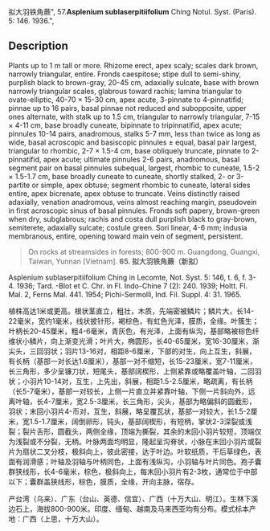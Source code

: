拟大羽铁角蕨",
57.**Asplenium sublaserpitiifolium** Ching Notul. Syst. (Paris). 5: 146. 1936.",

## Description
Plants up to 1 m tall or more. Rhizome erect, apex scaly; scales dark brown, narrowly triangular, entire. Fronds caespitose; stipe dull to semi-shiny, purplish black to brown-gray, 20-45 cm, adaxially sulcate, base with brown narrowly triangular scales, glabrous toward rachis; lamina triangular to ovate-elliptic, 40-70 × 15-30 cm, apex acute, 3-pinnate to 4-pinnatifid; pinnae up to 16 pairs, basal pinnae not reduced and subopposite, upper ones alternate, with stalk up to 1.5 cm, triangular to narrowly triangular, 7-15 × 4-11 cm, base broadly cuneate, bipinnate to tripinnatifid, apex acute; pinnules 10-14 pairs, anadromous, stalks 5-7 mm, less than twice as long as wide, basal acroscopic and basiscopic pinnules ± equal, basal pair largest, triangular to rhombic, 2-7 × 1.5-4 cm, base obliquely truncate, pinnate to 2-pinnatifid, apex acute; ultimate pinnules 2-6 pairs, anadromous, basal segment pair on basal pinnules subequal, largest, rhombic to cuneate, 1.5-2 × 1.5-1.7 cm, base broadly cuneate to cuneate, shortly stalked, 2- or 3-partite or simple, apex obtuse; segment rhombic to cuneate, lateral sides entire, apex bicrenate, apex obtuse to truncate. Veins distinctly raised adaxially, venation anadromous, veins almost reaching margin, pseudovein in first acroscopic sinus of basal pinnules. Fronds soft papery, brown-green when dry, subglabrous; rachis and costa dull purplish black to gray-brown, semiterete, adaxially sulcate; costule green. Sori linear, 4-6 mm; indusia membranous, entire, opening toward main vein of segment, persistent.

> On rocks at streamsides in forests; 800-900 m. Guangdong, Guangxi, Taiwan, Yunnan [Vietnam].
**65. 拟大羽铁角蕨（新拟）**

Asplenium sublaserpitiifolium Ching in Lecomte, Not. Syst. 5: 146, t. 6, f. 3-4. 1936; Tard. -Blot et C. Chr. in Fl. Indo-Chine 7 (2): 240. 1939; Holtt. Fl. Mal. 2, Ferns Mal. 441. 1954; Pichi-Sermolli, Ind. Fil. Suppl. 4: 31. 1965.

植株高达1米或更高。根状茎直立，粗壮，木质，先端密被鳞片；鳞片大，长14-22毫米，宽约1毫米，线状披针形，褐棕色，有虹色光泽，膜质，全缘。叶簇生；叶柄长20-45厘米，粗4-6毫米，青灰色，有光泽，上面有纵沟，基部略被棕色纤维状小鳞片，向上渐变光滑；叶片大，椭圆形，长40-65厘米，宽16-30厘米，渐尖头，三回羽状；羽片13-16对，相距8-6厘米，下部的对生，向上互生，斜展，有长柄（基部一对长达1.6厘米），基部一对不缩短，长15-23厘米，宽7-11厘米，长三角形，多少呈镰刀状，短尾头，基部阔楔形，上侧紧靠或略覆盖叶轴，二回羽状；小羽片10-14对，互生，上先出，斜展，相距1.5-2.5厘米，略疏离，有长柄（长5-7毫米），基部一对较长，上侧一片直立并紧靠叶轴，下侧一片斜向外，远离叶轴，长4-7厘米，宽2.5-3厘米，长三角形，尖头，基部为略偏斜的圆截形，羽状；末回小羽片4-币对，互生，斜展，略呈覆瓦状，基部一对较大，长1.5-2厘米，宽1.5-1.7厘米，阔倒卵形，钝头，基部阔楔形，有短柄，掌状2-3深裂或浅裂；裂片舌形，圆截头，两侧全缘，顶端为撕裂，其余的末回小羽片较短，顶端仅为浅裂或不分裂，无柄。叶脉两面均明显，隆起呈沟脊状，小脉在末回小羽片或裂片为扇状二叉分枝，极斜向上，彼此密接，达于叶边。叶软纸质，干后草绿色，表面有润滑感；叶轴及羽轴与叶柄同色，上面有浅纵沟，小羽轴与叶片同色。孢子囊群狭线形，长4-6毫米，棕色，极斜向上，每末回小羽片有2-3枚，通常位于中部以下；囊群盖狭线形，棕色，膜质，全缘，开向主脉，宿存。

产台湾（乌来）、广东（台山、英德、信宜）、广西（十万大山、明江）。生林下溪边石上，海拔800-900米。印度、缅甸、越南及马来西亚均有分布。模式标本产地：广西（上思，十万大山）。

